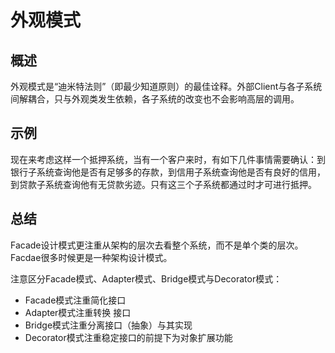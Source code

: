 # 外观模式

## 概述
外观模式是“迪米特法则”（即最少知道原则）的最佳诠释。外部Client与各子系统间解耦合，只与外观类发生依赖，各子系统的改变也不会影响高层的调用。

## 示例
现在来考虑这样一个抵押系统，当有一个客户来时，有如下几件事情需要确认：到银行子系统查询他是否有足够多的存款，到信用子系统查询他是否有良好的信用，到贷款子系统查询他有无贷款劣迹。只有这三个子系统都通过时才可进行抵押。

## 总结
Facade设计模式更注重从架构的层次去看整个系统，而不是单个类的层次。Facdae很多时候更是一种架构设计模式。

注意区分Facade模式、Adapter模式、Bridge模式与Decorator模式：

* Facade模式注重简化接口
* Adapter模式注重转换 接口
* Bridge模式注重分离接口（抽象）与其实现
* Decorator模式注重稳定接口的前提下为对象扩展功能
